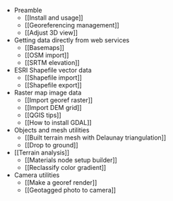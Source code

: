* Preamble
    * [[Install and usage]]
    * [[Georeferencing management]]
    * [[Adjust 3D view]]
* Getting data directly from web services
    * [[Basemaps]]
    * [[OSM import]]
    * [[SRTM elevation]]
* ESRI Shapefile vector data
    * [[Shapefile import]]
    * [[Shapefile export]]
* Raster map image data
    * [[Import georef raster]]
    * [[Import DEM grid]]
    * [[QGIS tips]]
    * [[How to install GDAL]]
* Objects and mesh utilities
    * [[Built terrain mesh with Delaunay triangulation]]
    * [[Drop to ground]]
* [[Terrain analysis]]
    * [[Materials node setup builder]]
    * [[Reclassify color gradient]]
* Camera utilities
    * [[Make a georef render]]
    * [[Geotagged photo to camera]]
